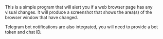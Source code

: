 This is a simple program that will alert you if a web browser page has any visual changes. It will produce a screenshot that shows the area(s) of the browser window that have changed. 

Telegram bot notifications are also integrated, you will need to provide a bot token and chat ID.
